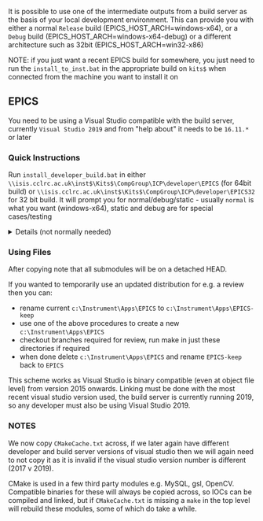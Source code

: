 It is possible to use one of the intermediate outputs from a build server as the basis of your local development environment. This can provide you with either a normal `Release` build (EPICS_HOST_ARCH=windows-x64), or a `Debug` build (EPICS_HOST_ARCH=windows-x64-debug) or a different architecture such as 32bit (EPICS_HOST_ARCH=win32-x86)

NOTE: if you just want a recent EPICS build for somewhere, you just need to run the `install_to_inst.bat` in the appropriate build on `kits$` when connected from the machine you want to install it on

## EPICS

You need to be using a Visual Studio compatible with the build server, currently `Visual Studio 2019` and from "help about" it needs to be `16.11.*` or later

### Quick Instructions

Run `install_developer_build.bat` in either `\\isis.cclrc.ac.uk\inst$\Kits$\CompGroup\ICP\developer\EPICS` (for 64bit build) or `\\isis.cclrc.ac.uk\inst$\Kits$\CompGroup\ICP\developer\EPICS32` for 32 bit build. It will prompt you for normal/debug/static - usually `normal`
is what you want (windows-x64), static and debug are for special cases/testing 
 
 <details> <summary> Details (not normally needed) </summary>

If you wish to use a `debug` build, replace `x64` in paths below with `x64-debug`

The EPICS clean Windows 10 Jenkins build workspace is copied to  `\\isis.cclrc.ac.uk\inst$\Kits$\CompGroup\ICP\developer\EPICS` - this contains 
much more than an instrument installation e.g. it has all the local `.git` submodules and `*.lib` link libraries as well as temporary build (`O.*`) object file directories. It can thus be used as the basis for rapid further development work on your local computer. A standard instrument debug install for example would allow you to run an ioc in debug mode, but any further development would require re-generating the relevant `*.lib` files need to link the IOC and so take longer than using a developer debug build. 

CAUTION: updating an existing `C:\Instrument\Apps\EPICS` by the mechanism described here is the equivalent of deleting the directory, a full new `git clone --recursive` and then a build. You will lose all current changes to files and also any local git branches you created in that directory. Any changes there you want to keep you must push to Github and then re-checkout the branch after the update. Stashing changes to files is not enough as the local git repos are replaced - you need to push remotely.

you would need to find an appropriate build number in `\\isis.cclrc.ac.uk\inst$\Kits$\CompGroup\ICP\developer\EPICS\windows-x64` and then run e.g.
```
robocopy \\isis.cclrc.ac.uk\inst$\Kits$\CompGroup\ICP\developer\EPICS\windows-x64\BUILD-1 c:\Instrument\Apps\EPICS -MIR -NFL -NDL -NP -R:1 -MT -LOG:NUL
```
As an extra check you can re-run the robocopy without the LOG option. This should not take too long and should not print any errors or have any entries in the Mismatch/FAILED/Extras columns displayed at the end.  

you should have a compiled and ready to use distribution, with git pointing at current commit heads.
This may take a while to complete - at least 10 minutes, but longer if your disk is not an SSD for example.

**Alternative for slow network connection**

You can instead copy `EPICS-windows-x64.7z` from `\\isis.cclrc.ac.uk\inst$\Kits$\CompGroup\ICP\developer\zips` and unpack this locally using
the [7-zip](https://www.7-zip.org/) program. Either drag the file using windows explorer, or if you have a very slow connection or one that might get interrupted you can try using `robocopy` in _restartable mode_. Open a cmd prompt, change to the relevant directory and type:
```
robocopy "\\isis.cclrc.ac.uk\inst$\Kits$\CompGroup\ICP\developer\zips" "." EPICS-windows-x64.7z /J /Z 
```
Note that this pre-allocates the full file space before starting the copy. I found that if I interrupt the copy with Ctrl-C and then type the command again, it picks up where it left off, so it looks hopeful it will handle network connection breaks.
 </details>

### Using Files

After copying note that all submodules will be on a detached HEAD. 
 
If you wanted to temporarily use an updated distribution for e.g. a review then you can: 
- rename current `c:\Instrument\Apps\EPICS` to `c:\Instrument\Apps\EPICS-keep`
- use one of the above procedures to create a new `c:\Instrument\Apps\EPICS`
- checkout branches required for review, run make in just these directories if required
- when done delete `c:\Instrument\Apps\EPICS` and rename `EPICS-keep` back to `EPICS`

This scheme works as Visual Studio is binary compatible (even at object file level) from version 2015 onwards. Linking must be done with the most recent visual studio version used, the build server is currently running 2019, so any developer must also be using Visual Studio 2019.  
 
### NOTES

We now copy `CMakeCache.txt` across, if we later again have different developer and build server versions of visual studio then we will again need to not copy it as it is invalid if the visual studio version number is different (2017 v 2019). 

CMake is used in a few third party modules e.g. MySQL, gsl, OpenCV. Compatible binaries for these will always be copied across, so IOCs can be compiled and linked, but if `CMakeCache.txt` is missing a `make` in the top level will rebuild these modules, some of which do take a while.